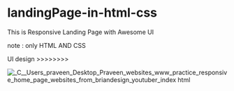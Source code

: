 # landingPage-in-html-css
This is Responsive Landing Page with Awesome UI
 
 note :  only HTML AND CSS

UI design >>>>>>>>

![_C__Users_praveen_Desktop_Praveen_websites_www_practice_responsive_home_page_websites_from_briandesign_youtuber_index html](https://user-images.githubusercontent.com/84122399/181639885-b3d545fb-5ca1-4c91-84f5-6c265a89911b.png)
